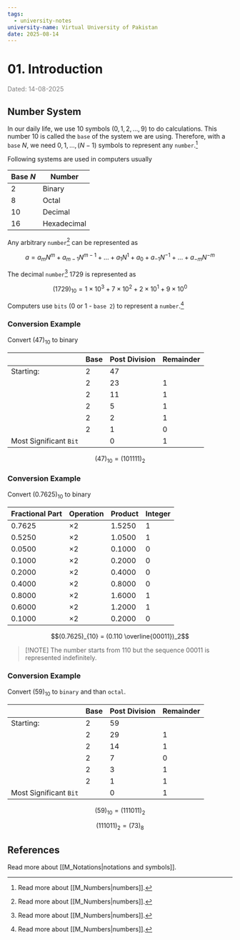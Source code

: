 ```yaml
---
tags:
  - university-notes
university-name: Virtual University of Pakistan
date: 2025-08-14
---
```


# 01. Introduction

<span style="color: gray;">Dated: 14-08-2025</span>

## Number System

In our daily life, we use $10$ symbols ($0, 1, 2, \ldots, 9$) to do calculations. This number $10$ is called the `base` of the system we are using. Therefore, with a `base` $N$, we need $0, 1, \ldots, (N - 1)$ symbols to represent any `number`.[^1]

Following systems are used in computers usually

| Base $N$ | Number      |
| -------- | ----------- |
| $2$      | Binary      |
| $8$      | Octal       |
| $10$     | Decimal     |
| $16$     | Hexadecimal |

Any arbitrary `number`[^1] can be represented as

$$
a = a_m N^m + a_{m-1} N^{m-1} + \dots + a_1 N^1 + a_0 + a_{-1}N^{-1} + \dots + a_{-m}N^{-m}
$$

The decimal `number`[^1] $1729$ is represented as

$$
(1729)_{10} = 1 \times 10^3 + 7 \times 10^2 + 2 \times 10^1 + 9 \times 10^0
$$

Computers use `bits` ($0$ or $1$ - `base 2`) to represent a `number`.[^1]

### Conversion Example

Convert $(47)_{10}$ to binary

|                        | Base | Post Division | Remainder |
| ---------------------- | ---- | ------------- | --------- |
| Starting:              | $2$  | $47$          |           |
|                        | $2$  | $23$          | $1$       |
|                        | $2$  | $11$          | $1$       |
|                        | $2$  | $5$           | $1$       |
|                        | $2$  | $2$           | $1$       |
|                        | $2$  | $1$           | $0$       |
| Most Significant `Bit` |      | $0$           | $1$       |

$$(47)_{10} = (101111)_2$$

### Conversion Example

Convert $(0.7625)_{10}$ to binary

| Fractional Part | Operation | Product  | Integer |
| :-------------- | :-------- | :------- | :------ |
| $0.7625$        | $\times2$ | $1.5250$ | $1$     |
| $0.5250$        | $\times2$ | $1.0500$ | $1$     |
| $0.0500$        | $\times2$ | $0.1000$ | $0$     |
| $0.1000$        | $\times2$ | $0.2000$ | $0$     |
| $0.2000$        | $\times2$ | $0.4000$ | $0$     |
| $0.4000$        | $\times2$ | $0.8000$ | $0$     |
| $0.8000$        | $\times2$ | $1.6000$ | $1$     |
| $0.6000$        | $\times2$ | $1.2000$ | $1$     |
| $0.1000$        | $\times2$ | $0.2000$ | $0$     |

$$(0.7625)_{10} = (0.110 \overline{00011})_2$$

> [!NOTE] The number starts from $110$ but the sequence $00011$ is represented indefinitely.

### Conversion Example

Convert $(59)_{10}$ to `binary` and than `octal`.

|                        | Base | Post Division | Remainder |
| ---------------------- | ---- | ------------- | --------- |
| Starting:              | $2$  | $59$          |           |
|                        | $2$  | $29$          | $1$       |
|                        | $2$  | $14$          | $1$       |
|                        | $2$  | $7$           | $0$       |
|                        | $2$  | $3$           | $1$       |
|                        | $2$  | $1$           | $1$       |
| Most Significant `Bit` |      | $0$           | $1$       |

$$(59)_{10} = (111011)_2$$

$$(111011)_2 = (73)_8$$

## References

Read more about [[M_Notations|notations and symbols]].

[^1]: Read more about [[M_Numbers|numbers]].